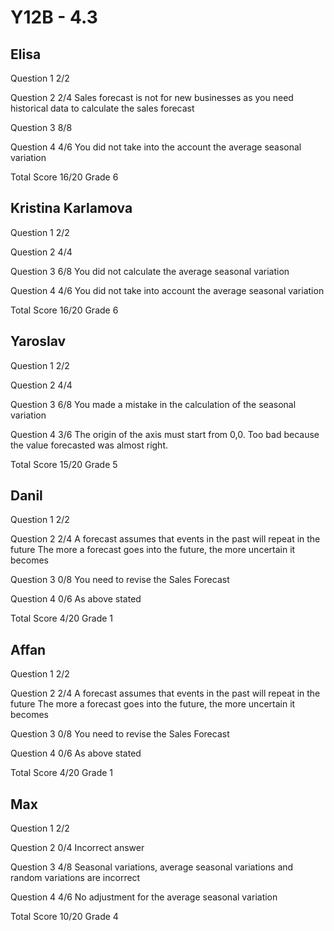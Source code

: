 # Y12B - 4.3

## Elisa

Question 1      2/2

Question 2      2/4
                Sales forecast is not for new businesses as you need historical data
                to calculate the sales forecast

Question 3      8/8

Question 4      4/6
                You did not take into the account the average seasonal variation

Total Score     16/20 Grade 6

## Kristina Karlamova

Question 1      2/2

Question 2      4/4

Question 3      6/8
                You did not calculate the average seasonal variation

Question 4      4/6
                You did not take into account the average seasonal variation

Total Score     16/20 Grade 6

## Yaroslav

Question 1      2/2

Question 2      4/4

Question 3      6/8
                You made a mistake in the calculation of the seasonal variation

Question 4      3/6
                The origin of the axis must start from 0,0. Too bad because
                the value forecasted was almost right.

Total Score     15/20 Grade 5

## Danil

Question 1      2/2

Question 2      2/4
                A forecast assumes that events in the past will repeat in the future
                The more a forecast goes into the future, the more uncertain it becomes

Question 3      0/8
                You need to revise the Sales Forecast

Question 4      0/6
                As above stated

Total Score     4/20 Grade 1

## Affan

Question 1      2/2

Question 2      2/4
                A forecast assumes that events in the past will repeat in the future
                The more a forecast goes into the future, the more uncertain it becomes

Question 3      0/8
                You need to revise the Sales Forecast

Question 4      0/6
                As above stated

Total Score     4/20 Grade 1

## Max

Question 1      2/2

Question 2      0/4
                Incorrect answer

Question 3      4/8
                Seasonal variations, average seasonal variations and random variations
                are incorrect

Question 4      4/6
                No adjustment for the average seasonal variation

Total Score     10/20 Grade 4
